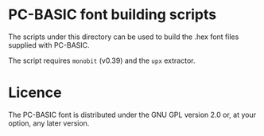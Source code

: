 PC-BASIC font building scripts
==============================

The scripts under this directory can be used to build the .hex font files supplied with PC-BASIC.

The script requires `monobit` (v0.39) and the `upx` extractor.


Licence
=======

The PC-BASIC font is distributed under the GNU GPL version 2.0 or, at your option, any later version.

